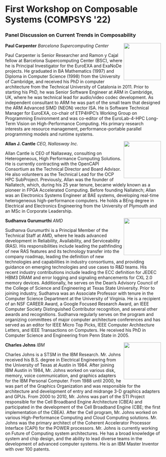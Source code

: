 # First Workshop on Composable Systems (COMPSYS '22)

### Panel Discussion on Current Trends in Composability

<img align="right" width="120" src="/compsys22/speakers/PaulCarpenter.jpeg">

**Paul Carpenter**
*Barcelona Supercomputing Center*

Paul Carpenter is Senior Researcher and Ramon y Cajal fellow at Barcelona
Supercomputing Center (BSC), where he is Principal Investigator for the EuroEXA
and ExaNoDe projects. He graduated in BA Mathematics (1997) and Diploma in
Computer Science (1998) from the University of Cambridge, and received his PhD
in computer architecture from the Technical University of Catalonia in 2011.
Prior to starting his PhD, he was Senior Software Engineer at ARM in Cambridge,
UK, where he was technical lead for audio/video codec development. As
independent consultant to ARM he was part of the small team that designed the
ARM Advanced SIMD (NEON) vector ISA. He is Software Technical Manager for
EuroEXA, co-chair of ETP4HPC’s Working Group on Programming Environment and was
co-editor of the EuroLab-4-HPC Long-Term Vision on High-Performance Computing.
His primary research interests are resource management, performance-portable
parallel programming models and runtime systems.

<img align="right" width="120" src="/compsys22/panelists/AllanCantle.jpeg">

**Allan J. Cantle**
*CEO, Nallasway Inc.*

Allan Cantle is CEO of Nallasway, consulting on Heterogeneous, High Performance
Computing Solutions. He is currently contracting with the OpenCAPI Consortium
as the Technical Director and Board Advisor. He also volunteers as the
Technical Lead for the OCP HPC SubProject.  Previously, Allan was the founder
of Nallatech, which, during his 25 year tenure, became widely known as a
pioneer in FPGA Accelerated Computing. Before founding Nallatech; Allan was an
Electronics Systems Engineer at BAE systems, developing real-time heterogeneous
high-performance computers. He holds a BEng degree in Electrical and
Electronics Engineering from the University of Plymouth and an MSc in Corporate
Leadership.



<img align="right" width="120" src="/compsys22/panelists/SudhanvaGurumurthi.jpeg">

**Sudhanva Gurumurthi**
*AMD*

Sudhanva Gurumurthi is a Principal Member of the Technical Staff at AMD, where
he leads advanced development in Reliability, Availability, and Serviceability
(RAS). His responsibilities include leading the pathfinding of new RAS features
and its technology transfer into the company roadmap, leading the definition of
new technologies and capabilities in industry consortiums, and providing
guidance on emerging technologies and use cases to R&D teams. His recent
industry contributions include leading the ECC definition for JEDEC HBM3 DRAM
and error logging and signaling enhancements for CXL 2.0 memory devices.
Additionally, he serves on the Dean’s Advisory Council of the College of
Science and Engineering at Texas State University. Prior to joining industry,
Sudhanva was an Associate Professor with tenure in the Computer Science
Department at the University of Virginia. He is a recipient of an NSF CAREER
Award, a Google Focused Research Award, an IEEE Computer Society Distinguished
Contributor recognition, and several other awards and recognitions. Sudhanva
regularly serves on the program and organizing committees of major computer
architecture conferences and has served as an editor for IEEE Micro Top Picks,
IEEE Computer Architecture Letters, and IEEE Transactions on Computers. He
received his PhD in Computer Science and Engineering from Penn State in 2005.


<img align="right" width="120" src="/compsys22/panelists/CharlesJohns.jpeg">

**Charles Johns**
*IBM*

Charles Johns is a STSM in the IBM Research. Mr. Johns received his B.S. degree
in Electrical Engineering from the University of Texas at Austin in 1984. After
joining IBM Austin in 1984, Mr. Johns worked on various disk, memory, voice
communication, and graphics adapters for the IBM Personal Computer. From 1988
until 2000, he was part of the Graphics Organization and was responsible for the
architecture and development of entry and midrange 3-D graphics adapters and
GPUs. From 2000 to 2010, Mr. Johns was part of the STI Project responsible for
the Cell Broadband Engine Architecture (CBEA) and participated in the
development of the Cell Broadband Engine (CBE; the first implementation of the
CBEA). After the Cell program, Mr. Johns worked on various High-Performance
Computing and Cloud Computing solutions. Mr. Johns was the primary architect of
the Coherent Accelerator Processor Interface (CAPI) for the POWER processors.
Mr. Johns is currently working on Future of Computing system architectures. He
has a broad knowledge of system and chip design, and the ability to lead diverse
teams in the development of advanced computer systems. He is an IBM Master
Inventor with over 100 patents.


